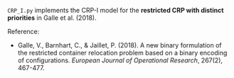 `CRP_I.py` implements the CRP-I model for the **restricted CRP with distinct priorities** in Galle et al. (2018).

Reference:

- Galle, V., Barnhart, C., & Jaillet, P. (2018). A new binary formulation of the restricted container relocation problem
  based on a binary encoding of configurations. *European Journal of Operational Research*, 267(2), 467-477.
